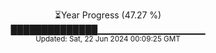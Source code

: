 <p align="center">
⏳Year Progress (47.27 %)<br>
██████████████▁▁▁▁▁▁▁▁▁▁▁▁▁▁▁▁ <br>
<sub>Updated: Sat, 22 Jun 2024 00:09:25 GMT</sub>
</p>

